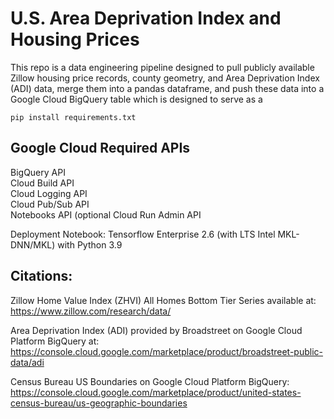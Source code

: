 # U.S. Area Deprivation Index and Housing Prices

This repo is a data engineering pipeline designed to pull publicly available Zillow housing price records, county geometry, and Area Deprivation Index (ADI) data, merge them into a pandas dataframe, and push these data into a Google Cloud BigQuery table which is designed to serve as a 

```
pip install requirements.txt
```


## Google Cloud Required APIs  
BigQuery API  
Cloud Build API  
Cloud Logging API  
Cloud Pub/Sub API  
Notebooks API (optional
Cloud Run Admin API

Deployment Notebook: Tensorflow Enterprise 2.6 (with LTS Intel MKL-DNN/MKL) with Python 3.9

## Citations:

Zillow Home Value Index (ZHVI) All Homes Bottom Tier Series available at: https://www.zillow.com/research/data/

Area Deprivation Index (ADI) provided by Broadstreet on Google Cloud Platform BigQuery at: https://console.cloud.google.com/marketplace/product/broadstreet-public-data/adi

Census Bureau US Boundaries on Google Cloud Platform BigQuery: https://console.cloud.google.com/marketplace/product/united-states-census-bureau/us-geographic-boundaries
